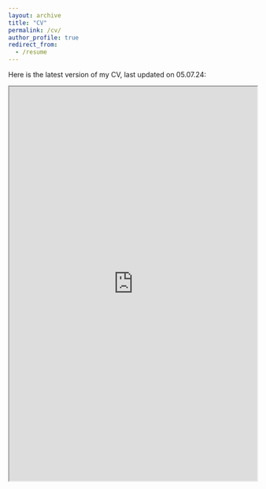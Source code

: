 ```yaml
---
layout: archive
title: "CV"
permalink: /cv/
author_profile: true
redirect_from:
  - /resume
---
```


Here is the latest version of my CV, last updated on 05.07.24:
<iframe src="https://edualas.github.io/files/resume.html" width="100%" height="800px">
</iframe>
